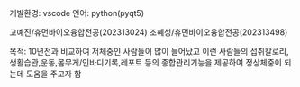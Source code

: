 개발환경: vscode
언어: python(pyqt5)

고예진/휴먼바이오융합전공(202313024)
조혜성/휴먼바이오융합전공(202313498)

목적: 10년전과 비교하여 저체중인 사람들이 많이 늘어났고 이런 사람들의 섭취칼로리,생활습관,운동,몸무게/인바디기록,레포트 등의 종합관리기능을 제공하여 정상체중이 되는데 도움을 주고자 함
